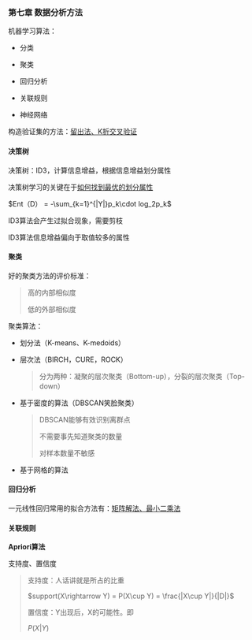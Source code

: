 ### 第七章 数据分析方法

机器学习算法：

* 分类

* 聚类

* 回归分析

* 关联规则

* 神经网络

构造验证集的方法：<u>留出法、K折交叉验证</u>

#### 决策树

决策树：ID3，计算信息增益，根据信息增益划分属性

决策树学习的关键在于<u>如何找到最优的划分属性</u>

$Ent（D） = -\sum_{k=1}^{|Y|}p_k\cdot log_2p_k$

ID3算法会产生过拟合现象，需要剪枝

ID3算法信息增益偏向于取值较多的属性

#### 聚类

好的聚类方法的评价标准：

> 高的内部相似度
> 
> 低的外部相似度

聚类算法：

* 划分法（K-means、K-medoids）

* 层次法（BIRCH，CURE，ROCK）
  
  > 分为两种：凝聚的层次聚类（Bottom-up），分裂的层次聚类（Top-down）

* 基于密度的算法（DBSCAN笑脸聚类）
  
  > DBSCAN能够有效识别离群点
  > 
  > 不需要事先知道聚类的数量
  > 
  > 对样本数量不敏感

* 基于网格的算法

#### 回归分析

一元线性回归常用的拟合方法有：<u>矩阵解法、最小二乘法</u>

#### 关联规则

<strong>Apriori算法</strong>

支持度、置信度

> 支持度：人话讲就是所占的比重
> 
> $support(X\rightarrow Y) = P(X\cup Y) = \frac{|X\cup Y|}{|D|}$
> 
> 置信度：Y出现后，X的可能性。即
> 
> $P(X|Y)$





